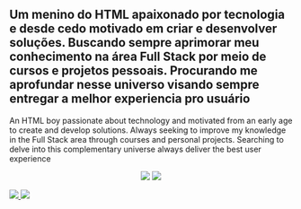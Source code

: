 Um menino do HTML apaixonado por tecnologia e desde cedo motivado em criar e desenvolver soluções. Buscando sempre aprimorar meu conhecimento na área Full Stack por meio de cursos e projetos pessoais. Procurando me aprofundar nesse universo visando sempre entregar a melhor experiencia pro usuário
-
An HTML boy passionate about technology and motivated from an early age to create and develop solutions. Always seeking to improve my knowledge in the Full Stack area through courses and personal projects. Searching to delve into this complementary universe always deliver the best user experience
<p align=center>
<a href="https://www.linkedin.com/in/roberto-rabelo-76551a147/"><img src="https://img.shields.io/badge/%20-Linkedin-blue?"/></a>
<a  href="https://roberto-rabelo.github.io/perfil/"><img src="https://img.shields.io/badge/Site-Apresenta%C3%A7%C3%A3o-success"/>
  </p> </>

<img src="https://github-readme-stats.vercel.app/api?username=Roberto-Rabelo&show_icons=true&theme=radical&include_all_commits=true"/>
<img src="https://github-readme-stats.vercel.app/api/top-langs/?username=Roberto-rabelo&layout=compact&theme=radical"/>

